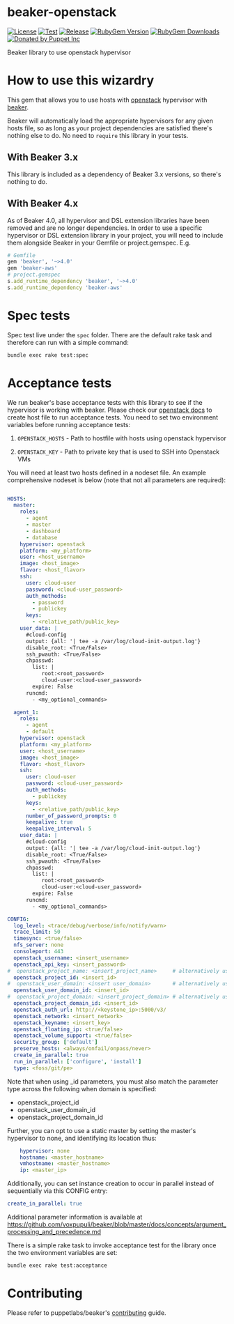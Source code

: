 # beaker-openstack

[![License](https://img.shields.io/github/license/voxpupuli/beaker-openstack.svg)](https://github.com/voxpupuli/beaker-openstack/blob/master/LICENSE)
[![Test](https://github.com/voxpupuli/beaker-openstack/actions/workflows/test.yml/badge.svg)](https://github.com/voxpupuli/beaker-openstack/actions/workflows/test.yml)
[![Release](https://github.com/voxpupuli/beaker-openstack/actions/workflows/release.yml/badge.svg)](https://github.com/voxpupuli/beaker-openstack/actions/workflows/release.yml)
[![RubyGem Version](https://img.shields.io/gem/v/beaker-openstack.svg)](https://rubygems.org/gems/beaker-openstack)
[![RubyGem Downloads](https://img.shields.io/gem/dt/beaker-openstack.svg)](https://rubygems.org/gems/beaker-openstack)
[![Donated by Puppet Inc](https://img.shields.io/badge/donated%20by-Puppet%20Inc-fb7047.svg)](#transfer-notice)

Beaker library to use openstack hypervisor

# How to use this wizardry

This gem that allows you to use hosts with [openstack](openstack.md) hypervisor with [beaker](https://github.com/puppetlabs/beaker). 

Beaker will automatically load the appropriate hypervisors for any given hosts file, so as long as your project dependencies are satisfied there's nothing else to do. No need to `require` this library in your tests.

## With Beaker 3.x

This library is included as a dependency of Beaker 3.x versions, so there's nothing to do.

## With Beaker 4.x

As of Beaker 4.0, all hypervisor and DSL extension libraries have been removed and are no longer dependencies. In order to use a specific hypervisor or DSL extension library in your project, you will need to include them alongside Beaker in your Gemfile or project.gemspec. E.g.

~~~ruby
# Gemfile
gem 'beaker', '~>4.0'
gem 'beaker-aws'
# project.gemspec
s.add_runtime_dependency 'beaker', '~>4.0'
s.add_runtime_dependency 'beaker-aws'
~~~

# Spec tests

Spec test live under the `spec` folder. There are the default rake task and therefore can run with a simple command:
```bash
bundle exec rake test:spec
```

# Acceptance tests

We run beaker's base acceptance tests with this library to see if the hypervisor is working with beaker. Please check our [openstack docs](openstack.md) to create host file to run acceptance tests. You need to set two environment variables before running acceptance tests:

1. `OPENSTACK_HOSTS` - Path to hostfile with hosts using openstack hypervisor

2. `OPENSTACK_KEY` - Path to private key that is used to SSH into Openstack VMs 

You will need at least two hosts defined in a nodeset file. An example comprehensive nodeset is below (note that not all parameters are required):

```yaml

HOSTS:
  master:
    roles:
      - agent
      - master
      - dashboard
      - database
    hypervisor: openstack
    platform: <my_platform> 
    user: <host_username>
    image: <host_image>
    flavor: <host_flavor>
    ssh:
      user: cloud-user
      password: <cloud-user_password>
      auth_methods:
        - password
        - publickey
      keys:
        - <relative_path/public_key>
    user_data: |
      #cloud-config
      output: {all: '| tee -a /var/log/cloud-init-output.log'}
      disable_root: <True/False>
      ssh_pwauth: <True/False>
      chpasswd:
        list: |
           root:<root_password>
           cloud-user:<cloud-user_password>
        expire: False
      runcmd:
        - <my_optional_commands>

  agent_1:
    roles:
      - agent
      - default
    hypervisor: openstack
    platform: <my_platform>
    user: <host_username>
    image: <host_image>
    flavor: <host_flavor>
    ssh:
      user: cloud-user
      password: <cloud-user_password>
      auth_methods:
        - publickey
      keys:
        - <relative_path/public_key>
      number_of_password_prompts: 0
      keepalive: true
      keepalive_interval: 5
    user_data: |
      #cloud-config
      output: {all: '| tee -a /var/log/cloud-init-output.log'}
      disable_root: <True/False>
      ssh_pwauth: <True/False>
      chpasswd:
        list: |
           root:<root_password>
           cloud-user:<cloud-user_password>
        expire: False
      runcmd:
        - <my_optional_commands>

CONFIG:
  log_level: <trace/debug/verbose/info/notify/warn>
  trace_limit: 50
  timesync: <true/false>
  nfs_server: none
  consoleport: 443
  openstack_username: <insert_username>
  openstack_api_key: <insert_password>
#  openstack_project_name: <insert_project_name>     # alternatively use openstack_project_id
  openstack_project_id: <insert_id>
#  openstack_user_domain: <insert user_domain>       # alternatively use openstack_user_domain_id
  openstack_user_domain_id: <insert_id>
#  openstack_project_domain: <insert_project_domain> # alternatively use openstack_project_domain_id
  openstack_project_domain_id: <insert_id>
  openstack_auth_url: http://<keystone_ip>:5000/v3/
  openstack_network: <insert_network>
  openstack_keyname: <insert_key>
  openstack_floating_ip: <true/false>
  openstack_volume_support: <true/false>
  security_group: ['default']
  preserve_hosts: <always/onfail/onpass/never>
  create_in_parallel: true
  run_in_parallel: ['configure', 'install']
  type: <foss/git/pe>
```

Note that when using _id parameters, you must also match the parameter type across the following when domain is specified:
- openstack_project_id
- openstack_user_domain_id
- openstack_project_domain_id 

Further, you can opt to use a static master by setting the master's hypervisor to none, and identifying its location thus:
```yaml
    hypervisor: none
    hostname: <master_hostname>
    vmhostname: <master_hostname>
    ip: <master_ip>
```

Additionally, you can set instance creation to occur in parallel instead of sequentially via this CONFIG entry:
```yaml
create_in_parallel: true
```

Additional parameter information is available at https://github.com/voxpupuli/beaker/blob/master/docs/concepts/argument_processing_and_precedence.md

There is a simple rake task to invoke acceptance test for the library once the two environment variables are set:
```bash
bundle exec rake test:acceptance
```

# Contributing

Please refer to puppetlabs/beaker's [contributing](https://github.com/puppetlabs/beaker/blob/master/CONTRIBUTING.md) guide.
